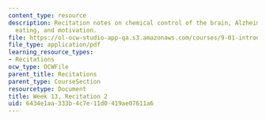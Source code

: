 ```yaml
---
content_type: resource
description: Recitation notes on chemical control of the brain, Alzheimer's disease,
  eating, and motivation.
file: https://ol-ocw-studio-app-qa.s3.amazonaws.com/courses/9-01-introduction-to-neuroscience-fall-2007/6434e1aa333b4c7e11d0419ae07611a6_wk13_9_01_r08.pdf
file_type: application/pdf
learning_resource_types:
- Recitations
ocw_type: OCWFile
parent_title: Recitations
parent_type: CourseSection
resourcetype: Document
title: Week 13, Recitation 2
uid: 6434e1aa-333b-4c7e-11d0-419ae07611a6
---
```

